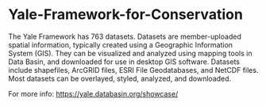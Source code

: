# Yale-Framework-for-Conservation
 The Yale Framework has 763 datasets.  Datasets are member-uploaded spatial information, typically created using a Geographic Information System (GIS). They can be visualized and analyzed using mapping tools in Data Basin, and downloaded for use in desktop GIS software. Datasets include shapefiles, ArcGRID files, ESRI File Geodatabases, and NetCDF files. Most datasets can be overlayed, styled, analyzed, and downloaded. 


For more info:
https://yale.databasin.org/showcase/
